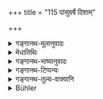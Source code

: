 +++
title = "115 पांसुवर्षे दिशाम्"

+++

<details><summary>गङ्गानथ-मूलानुवादः</summary>

The Brāhmaṇa shall not read during a dust-storm, or while the sky is burning, or while jackals are howling, or while dogs ur donkeys or camels are crying in a line.—(115).
</details>

<details><summary>मेधातिथिः</summary>

**गोमयुः** शृगालः । तस्य **विरुतं** शब्दकरणम् । **श्वखरोष्ट्राणां** **पङ्क्त्यवस्थितानां** शब्दं कुर्वताम् अनध्यायः । एकैकस्य समानजातीयपङ्क्तौ ॥ ४.११५ ॥
</details>

<details><summary>गङ्गानथ-भाष्यानुवादः</summary>

‘*Gomāyu*’—is the jackal; the ‘howling’ of the jackal is its *crying*.

It is time unfit for study only when dogs, donkeys and camels are crying together in large numbers; each of these three crying along with others of the same species.—(115).
</details>

<details><summary>गङ्गानथ-टिप्पन्यः</summary>

‘*Paṅktau*’—Buhler entirely misrepresents Kullūka; Kullūka does not
explain the term as ‘in a company’; he clearly explains that what is
meant is that ‘one shall not read the Veda when seated in a line with
horses, camels or asses’; while Medhātithi explains the meaning to be
that ‘that time is unfit for study when the animals named cry out in a
line

This verse is quoted in *Vīramitrodaya* (Saṃskāra, p. 536);—in *Hemādri*
(Kāla, p. 774);—in *Smṛticandrikā* (Saṃskāra, p. 163);—and in
*Gadādharapaddhati* (Kāla, p. 195).
</details>

<details><summary>गङ्गानथ-तुल्य-वाक्यानि</summary>

*Vaśiṣṭha* (13.8).—pSee above.\]

*Gautama* (16.8).—‘During the cry of the dog, the jackal, or the ass.’

*Bodhāyana* (1.11, 34).—‘When the jackal’s cry is heard at night, one
shall not read till he goes to sleep.’

*Āpastamba Dharmasūtra* (1.10.19.33).—‘Cry of the ass, the dog, or of
the jackal, or the owl, the sounds of musical instruments, the sound of
weeping or of singing or of Sāma;—in the case of the jackal’s cry, till
one goes to sleep.’

*Viṣṇu* (30.9-12).—‘Not during earthquakes, nor when there is
meteor-shower or the burning of the quarters; nor when there are sounds
of the dog, the jackal or the ass.’

*Yājñavalkya* (1.148, 150).—‘When there are sounds of the dog, the
jackal, the owl, the Sāma, the arrows (or flute?) or of some one in
distress; or in the proximity of an unclean thing, a dead body, a Śūdra
or a Caṇḍāla, the cremation-ground or the outcast; when there is rain of
dust, or burning of the quarters; during the twilights, or during a fog,
or when there is some danger.’

*Pāraskara*. (2.11.6).—‘During a fog, when there is sound of musical
instruments, or cry of distress,—in the outskirts of the village, or in
the cremation-ground, or when there are sounds of the dog, the ass, the
owl, the jackal or the Sāma,—it is unfit for study while all this
lasts.’
</details>

<details><summary>Bühler</summary>

115	A Brahmana shall not recite (the Veda) during a dust-storm, nor while the sky is preternaturally red, nor while jackals howl, nor while the barking of dogs, the braying of donkeys, or the grunting of camels (is heard), nor while (he is seated) in a company.
</details>
